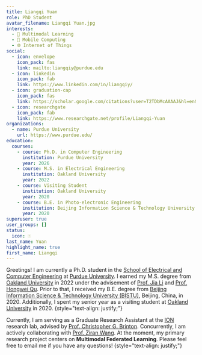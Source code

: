 ```yaml
---
title: Liangqi Yuan
role: PhD Student
avatar_filename: Liangqi Yuan.jpg
interests:
  - 🦩 Multimodal Learning
  - 📱 Mobile Computing
  - 🌐 Internet of Things
social:
  - icon: envelope
    icon_pack: fas
    link: mailto:liangqiy@purdue.edu
  - icon: linkedin
    icon_pack: fab
    link: https://www.linkedin.com/in/liangqiy/
  - icon: graduation-cap
    icon_pack: fas
    link: https://scholar.google.com/citations?user=T2TDbMcAAAAJ&hl=en&oi=ao
  - icon: researchgate
    icon_pack: fab
    link: https://www.researchgate.net/profile/Liangqi-Yuan
organizations:
  - name: Purdue University
    url: https://www.purdue.edu/
education:
  courses:
    - course: Ph.D. in Computer Engineering
      institution: Purdue University
      year: 2026
    - course: M.S. in Electrical Engineering
      institution: Oakland University
      year: 2022
    - course: Visiting Student
      institution: Oakland University
      year: 2020
    - course: B.E. in Photo-electronic Engineering
      institution: Beijing Information Science & Technology University
      year: 2020
superuser: true
user_groups: []
status:
  icon: 🀄
last_name: Yuan
highlight_name: true
first_name: Liangqi
---
```

Greetings! I am currently a Ph.D. student in the [School of Electrical and Computer Engineering](https://engineering.purdue.edu/ECE) at [Purdue University](https://www.purdue.edu/). I earned my M.S. degree from [Oakland University](http://www.oakland.edu/) in 2022 under the advisement of [Prof. Jia Li](https://www.secs.oakland.edu/~li4/) and [Prof. Hongwei Qu](https://www.secs.oakland.edu/~qu2/). Prior to that, I received my B.E. degree from [Beijing Information Science & Technology University (BISTU)](https://english.bistu.edu.cn/), Beijing, China, in 2020. Additionally, I spent my senior year as a visiting student at [Oakland University](http://www.oakland.edu/) in 2020.
{style="text-align: justify;"}

Currently, I am serving as a Graduate Research Assistant at the [ION](https://www.cbrinton.net/research.html) research lab, advised by [Prof. Christopher G. Brinton](https://www.cbrinton.net/). Concurrently, I am actively collaborating with [Prof. Ziran Wang](https://ziranw.github.io/). At the moment, my primary research project centers on **Multimodal Federated Learning**. Please feel free to email me if you have any questions!
{style="text-align: justify;"}
